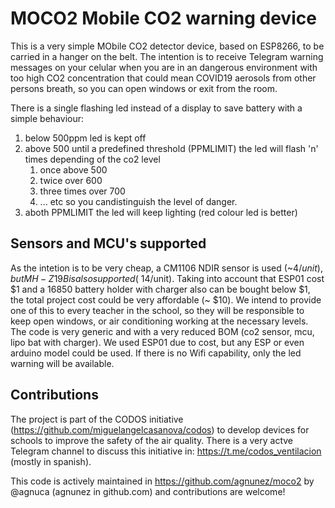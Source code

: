 # MOCO2 Mobile CO2 warning device

This is a very simple MObile CO2 detector device, based on ESP8266, to be carried in a hanger on the belt. 
The intention is to receive Telegram warning messages on your celular when you are in an dangerous environment with too high
CO2 concentration that could mean COVID19 aerosols from other persons breath, so you can open windows or exit from the room.

There is a single flashing led instead of a display to save battery with a simple behaviour:
 1. below 500ppm led is kept off
 1. above 500 until a predefined threshold (PPMLIMIT) the led will flash 'n' times depending of the co2 level 
    1. once above 500
    1. twice over 600
    1. three times over 700
    1. ... etc
    so you candistinguish the level of danger.
 1. aboth PPMLIMIT the led will keep lighting (red colour led is better)

## Sensors and MCU's supported

As the intetion is to be very cheap, a CM1106 NDIR sensor is used (~$4/unit), but MH-Z19B is also supported (~$14/unit).
Taking into account that ESP01 cost $1 and a 16850 battery holder with charger also can be bought below $1, the total
project cost could be very affordable (~ $10). We intend to provide one of this to every teacher in the school, so
they will be responsible to keep open windows, or air conditioning working at the necessary levels.
The code is very generic and with a very reduced BOM (co2 sensor, mcu, lipo bat with charger). We used ESP01 due to 
cost, but any ESP or even arduino model could be used. If there is no Wifi capability, only the led warning will be
available.

## Contributions

The project is part of the CODOS initiative (https://github.com/miguelangelcasanova/codos) to develop devices for schools to improve the safety of the air quality.
There is a very actve Telegram channel to discuss this initiative in: https://t.me/codos_ventilacion (mostly in spanish).

This code is actively maintained in https://github.com/agnunez/moco2 by @agnuca (agnunez in github.com) and contributions are welcome!
